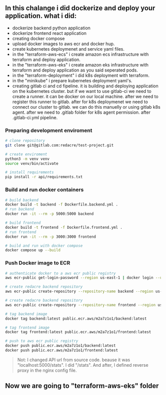 ## In this chalange i did dockerize and deploy your application. what i did:
- dockerize backend python application
- dockerize frontend react application
- creating docker compose
- upload docker images to aws ecr and docker hup.
- create kubernetes deploymenet and service yaml files.
- in the "terraform-aws-ecs" i create amazon ecs infrastructure with terraform and deploy application.
- in the "terraform-aws-eks" i create amazon eks infrastructure with terraform and deploy application as you said seperated pods.
- in the "terraform-deployment" i did k8s deployment with terraform.
- in the "minikube" i prepare kubernetes deployment yaml's.
- creating gitlab ci and cd fipeline. it is building and deploying application on the kubernetes cluster. but if we want to use gitlab-ci we need to create a runner. it can be docker on our local machine. after we need to register this runner to gitlab. after for k8s deploymenet we need to connect our cluster to gitlab. we can do this manuelly or  using gitlab k8s agent. after we need to .gitlab folder for k8s agent permission. after .gitlab-ci.yml pipeline.

### Preparing development enviroment
```sh
# clone repository
git clone git@gitlab.com:redacre/test-project.git

# create enviroment
python3 -m venv venv
source venv/bin/activate

# install requirements
pip install -r api/requirements.txt
```

### Build and run docker containers
```sh
# build backend
docker build -t backend -f Dockerfile.backend.yml .
# run backend
docker run -it --rm -p 5000:5000 backend

# build frontend
docker build -t frontend -f Dockerfile.frontend.yml .
# run frontend
docker run -it --rm -p 3000:3000 frontend

# build and run with docker compose
docker compose up --build
```

### Push Docker image to ECR
```sh
# authenticate docker to a aws ecr public registry
aws ecr-public get-login-password --region us-east-1 | docker login --username AWS --password-stdin public.ecr.aws/m2a7z1o1

# create redacre backend repository
aws ecr-public create-repository --repository-name backend --region us-east-1

# create redacre backend repository
aws ecr-public create-repository --repository-name frontend --region us-east-1

# tag backend image
docker tag backend:latest public.ecr.aws/m2a7z1o1/backend:latest 

# tag frontend image
docker tag frontend:latest public.ecr.aws/m2a7z1o1/frontend:latest 

# push to aws ecr public registry
docker push public.ecr.aws/m2a7z1o1/backend:latest 
docker push public.ecr.aws/m2a7z1o1/frontend:latest 
```

> Not: I changed API url from source code. beause it was "localhost:5000/stats". I did "/stats". And after, I defined reverse proxy in the nginx config file.

## Now we are going to "terraform-aws-eks" folder

